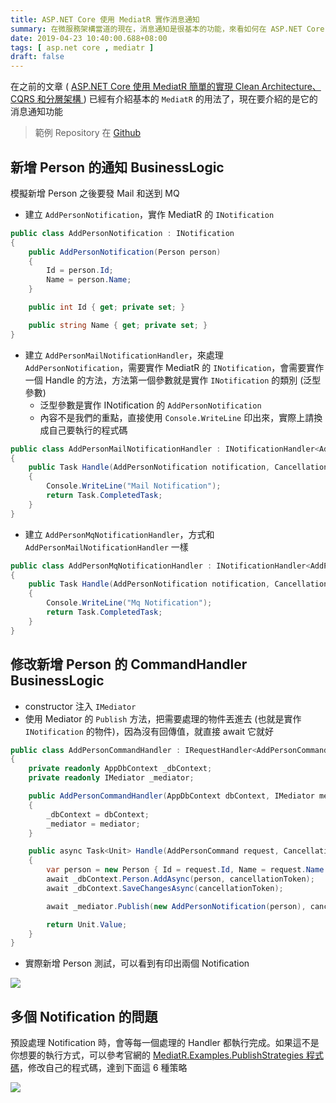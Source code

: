 ```yaml
---
title: ASP.NET Core 使用 MediatR 實作消息通知
summary: 在微服務架構當道的現在，消息通知是很基本的功能，來看如何在 ASP.NET Core 使用 MediatR 實作消息通知
date: 2019-04-23 10:40:00.688+08:00
tags: [ asp.net core , mediatr ]
draft: false
---
```


在之前的文章 ( [ASP.NET Core 使用 MediatR 簡單的實現 Clean Architecture、CQRS 和分層架構 ](https://blog.cashwu.com/blog/asp-net-core-mediatr-clean-architecture-cqrs) ) 已經有介紹基本的 `MediatR` 的用法了，現在要介紹的是它的消息通知功能

> 範例 Repository 在 [Github](https://github.com/cashwublog/TestMediatR)

## 新增 Person 的通知 BusinessLogic

模擬新增 Person 之後要發 Mail 和送到 MQ

- 建立 `AddPersonNotification`，實作 MediatR 的 `INotification`

```csharp
public class AddPersonNotification : INotification
{
    public AddPersonNotification(Person person)
    {
        Id = person.Id;
        Name = person.Name;
    }

    public int Id { get; private set; }

    public string Name { get; private set; }
}
```

- 建立 `AddPersonMailNotificationHandler`，來處理 `AddPersonNotification`，需要實作 MediatR 的 `INotification`，會需要實作一個 Handle 的方法，方法第一個參數就是實作 `INotification` 的類別 (泛型參數)
	- 泛型參數是實作 INotification 的 `AddPersonNotification`
	- 內容不是我們的重點，直接使用 `Console.WriteLine` 印出來，實際上請換成自己要執行的程式碼

```csharp
public class AddPersonMailNotificationHandler : INotificationHandler<AddPersonNotification>
{
    public Task Handle(AddPersonNotification notification, CancellationToken cancellationToken)
    {
        Console.WriteLine("Mail Notification");
        return Task.CompletedTask;
    }
}
```

- 建立 `AddPersonMqNotificationHandler`，方式和 `AddPersonMailNotificationHandler` 一樣

```csharp
public class AddPersonMqNotificationHandler : INotificationHandler<AddPersonNotification>
{
    public Task Handle(AddPersonNotification notification, CancellationToken cancellationToken)
    {
        Console.WriteLine("Mq Notification");
        return Task.CompletedTask;
    }
}
```

## 修改新增 Person 的 CommandHandler BusinessLogic

- constructor 注入 `IMediator`
- 使用 Mediator 的 `Publish` 方法，把需要處理的物件丟進去 (也就是實作 `INotification` 的物件)，因為沒有回傳值，就直接 await 它就好

```csharp
public class AddPersonCommandHandler : IRequestHandler<AddPersonCommand, Unit>
{
    private readonly AppDbContext _dbContext;
    private readonly IMediator _mediator;

    public AddPersonCommandHandler(AppDbContext dbContext, IMediator mediator)
    {
        _dbContext = dbContext;
        _mediator = mediator;
    }

    public async Task<Unit> Handle(AddPersonCommand request, CancellationToken cancellationToken)
    {
        var person = new Person { Id = request.Id, Name = request.Name };
        await _dbContext.Person.AddAsync(person, cancellationToken);
        await _dbContext.SaveChangesAsync(cancellationToken);

        await _mediator.Publish(new AddPersonNotification(person), cancellationToken);

        return Unit.Value;
    }
}
```

- 實際新增 Person 測試，可以看到有印出兩個 Notification

![](/static/images/404.webp)

## 多個 Notification 的問題

預設處理 Notification 時，會等每一個處理的 Handler 都執行完成。如果這不是你想要的執行方式，可以參考官網的 [MediatR.Examples.PublishStrategies 程式碼](https://github.com/jbogard/MediatR/tree/master/samples/MediatR.Examples.PublishStrategies)，修改自己的程式碼，達到下面這 6 種策略

![](/static/images/404.webp)